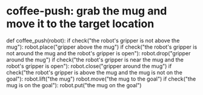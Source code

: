 # coffee-push: grab the mug and move it to the target location
def coffee_push(robot):
    if check("the robot's gripper is not above the mug"):
        robot.place("gripper above the mug")
    if check("the robot's gripper is not around the mug and the robot's gripper is open"):
        robot.drop("gripper around the mug")
    if check("the robot's gripper is near the mug and the robot's gripper is open"):
        robot.close("gripper around the mug")
    if check("the robot's gripper is above the mug and the mug is not on the goal"):
        robot.lift("the mug")
        robot.move("the mug to the goal")
    if check("the mug is on the goal"):
        robot.put("the mug on the goal")
